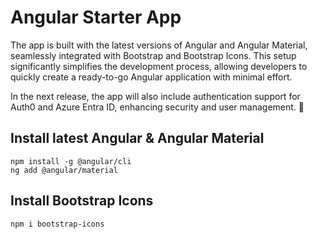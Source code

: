 # Angular Starter App
The app is built with the latest versions of Angular and Angular Material, seamlessly integrated with Bootstrap and Bootstrap Icons. This setup significantly simplifies the development process, allowing developers to quickly create a ready-to-go Angular application with minimal effort.

In the next release, the app will also include authentication support for Auth0 and Azure Entra ID, enhancing security and user management. 🚀

## Install latest Angular & Angular Material

```
npm install -g @angular/cli
ng add @angular/material
```

## Install Bootstrap Icons
```
npm i bootstrap-icons
```


